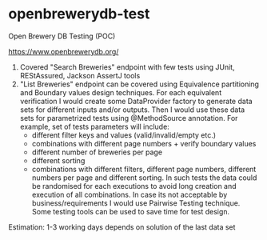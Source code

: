 # openbrewerydb-test
Open Brewery DB Testing (POC)

https://www.openbrewerydb.org/

1) Covered "Search Breweries" endpoint with few tests using JUnit, REStAssured, Jackson AssertJ tools
2) "List Breweries" endpoint can be covered using Equivalence partitioning and Boundary values design techniques.
    For each equivalent verification I would create some DataProvider factory to generate data sets for different inputs and/or outputs. 
    Then I would use these data sets for parametrized tests using @MethodSource annotation.
    For example, set of tests parameters will include: 
    - different filter keys and values (valid/invalid/empty etc.)
    - combinations with different page numbers + verify boundary values
    - different number of breweries per page
    - different sorting 
    - combinations with different filters, different page numbers, different numbers per page and different sorting. 
        In such tests the data could be randomised for each executions to avoid long creation and execution of all combinations. 
        In case its not acceptable by business/requirements I would use Pairwise Testing technique. Some testing tools can be used to save time for test design.

Estimation:
    1-3 working days depends on solution of the last data set
    


